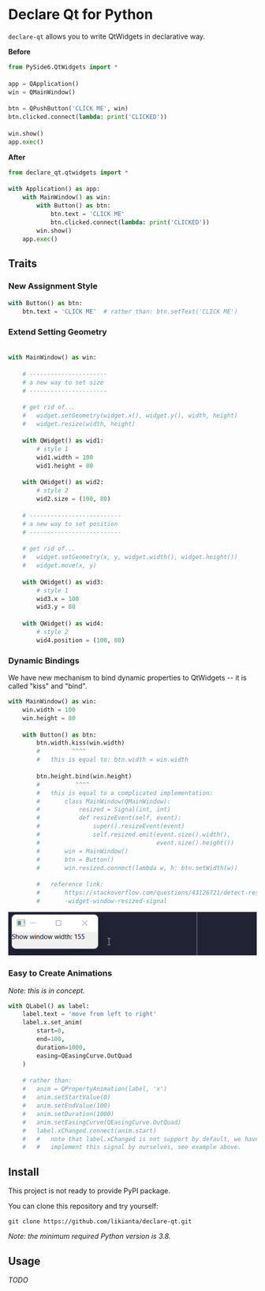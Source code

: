 # Declare Qt for Python

`declare-qt` allows you to write QtWidgets in declarative way.

**Before**

```python
from PySide6.QtWidgets import *

app = QApplication()
win = QMainWindow()

btn = QPushButton('CLICK ME', win)
btn.clicked.connect(lambda: print('CLICKED'))

win.show()
app.exec()
```

**After**

```python
from declare_qt.qtwidgets import *

with Application() as app:
    with MainWindow() as win:
        with Button() as btn:
            btn.text = 'CLICK ME'
            btn.clicked.connect(lambda: print('CLICKED'))
        win.show()
    app.exec()
```

## Traits

### New Assignment Style

```python
with Button() as btn:
    btn.text = 'CLICK ME'  # rather than: btn.setText('CLICK ME')
```

### Extend Setting Geometry

```python

with MainWindow() as win:
    
    # ----------------------
    # a new way to set size
    # ----------------------
    
    # get rid of...
    #   widget.setGeometry(widget.x(), widget.y(), width, height)
    #   widget.resize(width, height)
    
    with QWidget() as wid1:
        # style 1
        wid1.width = 100
        wid1.height = 80
    
    with QWidget() as wid2:
        # style 2
        wid2.size = (100, 80)
    
    # --------------------------
    # a new way to set position
    # --------------------------
    
    # get rid of...
    #   widget.setGeometry(x, y, widget.width(), widget.height())
    #   widget.move(x, y)
    
    with QWidget() as wid3:
        # style 1
        wid3.x = 100
        wid3.y = 80
    
    with QWidget() as wid4:
        # style 2
        wid4.position = (100, 80)

```

### Dynamic Bindings

We have new mechanism to bind dynamic properties to QtWidgets -- it is called
"kiss" and "bind".

```python
with MainWindow() as win:
    win.width = 100
    win.height = 80
    
    with Button() as btn:
        btn.width.kiss(win.width)
        #         ^^^^
        #   this is equal to: btn.width = win.width
        
        btn.height.bind(win.height)
        #          ^^^^
        #   this is equal to a complicated implementation:
        #       class MainWindow(QMainWindow):
        #           resized = Signal(int, int)
        #           def resizeEvent(self, event):
        #               super().resizeEvent(event)
        #               self.resized.emit(event.size().width(), 
        #                                 event.size().height())
        #       win = MainWindow()
        #       btn = Button()
        #       win.resized.connect(lambda w, h: btn.setWidth(w))
        
        #   reference link: 
        #       https://stackoverflow.com/questions/43126721/detect-resizing-in
        #       -widget-window-resized-signal
```

![](.assets/6fIqVA2mKb.gif)

### Easy to Create Animations

*Note: this is in concept.*

```python
with QLabel() as label:
    label.text = 'move from left to right'
    label.x.set_anim(
        start=0,
        end=100,
        duration=1000,
        easing=QEasingCurve.OutQuad
    )
    
    # rather than:
    #   anim = QPropertyAnimation(label, 'x')
    #   anim.setStartValue(0)
    #   anim.setEndValue(100)
    #   anim.setDuration(1000)
    #   anim.setEasingCurve(QEasingCurve.OutQuad)
    #   label.xChanged.connect(anim.start)
    #   #   note that label.xChanged is not support by default, we have to 
    #   #   implement this signal by ourselves, see example above. 
```

## Install

This project is not ready to provide PyPI package.

You can clone this repository and try yourself:

```
git clone https://github.com/likianta/declare-qt.git
```

*Note: the minimum required Python version is 3.8.*

## Usage

*TODO*
